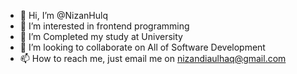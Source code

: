 - 👋 Hi, I’m @NizanHulq
- 👀 I’m interested in frontend programming
- 🌱 I’m Completed my study at University
- 💞️ I’m looking to collaborate on All of Software Development
- 📫 How to reach me, just email me on nizandiaulhaq@gmail.com

<!---
NizanHulq/NizanHulq is a ✨ special ✨ repository because its `README.md` (this file) appears on your GitHub profile.
You can click the Preview link to take a look at your changes.
--->
